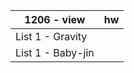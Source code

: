 | 1206 - view       | hw   |
| ----------------- | ---- |
| List 1 - Gravity  |      |
| List 1 - Baby-jin |      |

